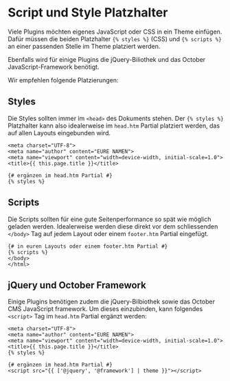 # Script und Style Platzhalter

Viele Plugins möchten eigenes JavaScript oder CSS in ein Theme einfügen. Dafür müssen die 
beiden Platzhalter `{% styles %}` (CSS) und `{% scripts %}` an einer passenden
Stelle im Theme platziert werden.

Ebenfalls wird für einige Plugins die jQuery-Biliothek und das October JavaScript-Framework benötigt.

Wir empfehlen folgende Platzierungen:

## Styles

Die Styles sollten immer im `<head>` des Dokuments stehen. Der `{% styles %}` Platzhalter
kann also idealerweise im `head.htm` Partial platziert werden, das auf allen Layouts
eingebunden wird.

```twig
<meta charset="UTF-8">
<meta name="author" content="EURE NAMEN">
<meta name="viewport" content="width=device-width, initial-scale=1.0">
<title>{{ this.page.title }}</title>

{# ergänzen im head.htm Partial #}
{% styles %}
```

## Scripts

Die Scripts sollten für eine gute Seitenperformance so spät wie möglich geladen werden.
Idealerweise werden diese direkt vor dem schliessenden `</body>` Tag auf jedem
Layout oder einem `footer.htm` Partial eingefügt.

```twig
{# in euren Layouts oder einem footer.htm Partial #}
{% scripts %}
</body>
</html>
```

## jQuery und October Framework

Einige Plugins benötigen zudem die jQuery-Bilbiothek sowie das October CMS JavaScript framework.
Um dieses einzubinden, kann folgendes `<script>` Tag im `head.htm` Partial ergänzt werden:

```twig
<meta charset="UTF-8">
<meta name="author" content="EURE NAMEN">
<meta name="viewport" content="width=device-width, initial-scale=1.0">
<title>{{ this.page.title }}</title>
{% styles %}

{# ergänzen im head.htm Partial #}
<script src="{{ ['@jquery', '@framework'] | theme }}"></script>
```